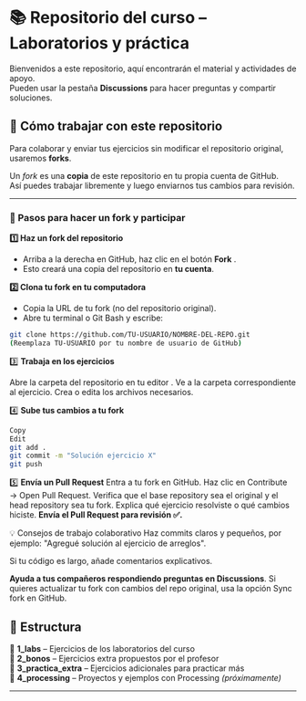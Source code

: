 # 📚 Repositorio del curso – Laboratorios y práctica

Bienvenidos a este repositorio, aquí encontrarán el material y actividades de apoyo.  
Pueden usar la pestaña **Discussions** para hacer preguntas y compartir soluciones.

## 🚀 Cómo trabajar con este repositorio

Para colaborar y enviar tus ejercicios sin modificar el repositorio original, usaremos **forks**.

Un *fork* es una **copia** de este repositorio en tu propia cuenta de GitHub.  
Así puedes trabajar libremente y luego enviarnos tus cambios para revisión.

---

### 📌 Pasos para hacer un fork y participar

**1️⃣ Haz un fork del repositorio**
- Arriba a la derecha en GitHub, haz clic en el botón **Fork** .
- Esto creará una copia del repositorio en **tu cuenta**.

**2️⃣ Clona tu fork en tu computadora**
- Copia la URL de tu fork (no del repositorio original).
- Abre tu terminal o Git Bash y escribe:
```bash
git clone https://github.com/TU-USUARIO/NOMBRE-DEL-REPO.git
(Reemplaza TU-USUARIO por tu nombre de usuario de GitHub)
```
3️⃣ **Trabaja en los ejercicios**

Abre la carpeta del repositorio en tu editor .
Ve a la carpeta correspondiente al ejercicio.
Crea o edita los archivos necesarios.

4️⃣ **Sube tus cambios a tu fork**
```bash
Copy
Edit
git add .
git commit -m "Solución ejercicio X"
git push
```
5️⃣ **Envía un Pull Request**
Entra a tu fork en GitHub.
Haz clic en Contribute → Open Pull Request.
Verifica que el base repository sea el original y el head repository sea tu fork.
Explica qué ejercicio resolviste o qué cambios hiciste.
**Envía el Pull Request para revisión ✅.**

💡 Consejos de trabajo colaborativo
Haz commits claros y pequeños, por ejemplo: "Agregué solución al ejercicio de arreglos".

Si tu código es largo, añade comentarios explicativos.

**Ayuda a tus compañeros respondiendo preguntas en Discussions**.
Si quieres actualizar tu fork con cambios del repo original, usa la opción Sync fork en GitHub.

## 📂 Estructura

📁 **1_labs** – Ejercicios de los laboratorios del curso  
📁 **2_bonos** – Ejercicios extra propuestos por el profesor  
📁 **3_practica_extra** – Ejercicios adicionales para practicar más  
📁 **4_processing** – Proyectos y ejemplos con Processing *(próximamente)*

---


